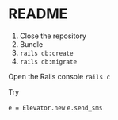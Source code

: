 # README

1. Close the repository
2. Bundle
3. `rails db:create`
4. `rails db:migrate`

Open the Rails console `rails c`

Try

`e = Elevator.new`
`e.send_sms`
